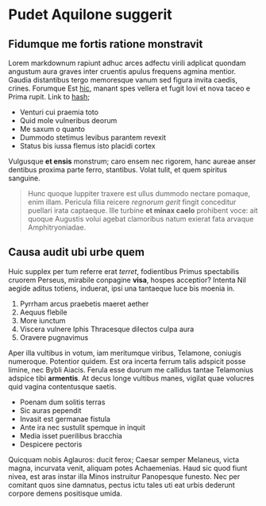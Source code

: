 # Pudet Aquilone suggerit

## Fidumque me fortis ratione monstravit

Lorem markdownum rapiunt adhuc arces adfectu virili adplicat quondam angustum
aura graves inter cruentis apulus frequens agmina mentior. Gaudia distantibus
tergo memoresque vanum sed figura invita caedis, crines. Forumque Est
[hic](http://rorat.com/), manant spes vellera et fugit Iovi et nova taceo e
Prima rupit. Link to [hash](../intro/index.md#code);

- Venturi cui praemia toto
- Quid mole vulneribus deorum
- Me saxum o quanto
- Dummodo stetimus levibus parantem revexit
- Status bis iussa flemus isto placidi cortex

Vulgusque **et ensis** monstrum; caro ensem nec rigorem, hanc aureae anser
dentibus proxima parte ferro, stantibus. Volat tulit, et quem spiritus sanguine.

> Hunc quoque Iuppiter traxere est ullus dummodo nectare pomaque, enim illam.
> Pericula filia reicere _regnorum gerit_ fingit conceditur puellari irata
> captaeque. Ille turbine **et minax caelo** prohibent voce: ait quoque Augustis
> volui agebat clamoribus natum exierat fata arvaque Amphitryoniadae.

## Causa audit ubi urbe quem

Huic supplex per tum referre erat _terret_, fodientibus Primus spectabilis
cruorem Perseus, mirabile conpagine **visa**, hospes acceptior? Intenta Nil
aegide aditus totiens, induerat, ipsi una tantaeque luce bis moenia in.

1. Pyrrham arcus praebetis maeret aether
2. Aequus flebile
3. More iunctum
4. Viscera vulnere Iphis Thracesque dilectos culpa aura
5. Oravere pugnavimus

Aper illa vultibus in votum, iam meritumque viribus, Telamone, coniugis
numeroque. Potentior quidem. Est ora incerta ferrum talis adspicit posse limine,
nec Bybli Aiacis. Ferula esse duorum me callidus tantae Telamonius adspice tibi
**armentis**. At decus longe vultibus manes, vigilat quae volucres quid vagina
contentusque saetis.

- Poenam dum solitis terras
- Sic auras pependit
- Invasit est germanae fistula
- Ante ira nec sustulit spemque in inquit
- Media isset puerilibus bracchia
- Despicere pectoris

Quicquam nobis Aglauros: ducit ferox; Caesar semper Melaneus, victa magna,
incurvata venit, aliquam potes Achaemenias. Haud sic quod fiunt nivea, est aras
instar illa Minos instruitur Panopesque funesto. Nec per comitant quos sine
damnatus, pectus ictu tales uti eat urbis dederunt corpore demens positisque
umida.
